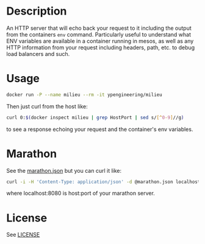 # Description

An HTTP server that will echo back your request to it including the output from
the containers `env` command. Particularly useful to understand what ENV
variables are available in a container running in mesos, as well as any HTTP
information from your request including headers, path, etc. to debug load
balancers and such.

# Usage

```bash
docker run -P --name milieu --rm -it ypengineering/milieu
```

Then just curl from the host like:

```bash
curl 0:$(docker inspect milieu | grep HostPort | sed s/[^0-9]//g)
```

to see a response echoing your request and the container's env variables.

# Marathon

See the [marathon.json](marathon.json) but you can curl it like:

```bash
curl -i -H 'Content-Type: application/json' -d @marathon.json localhost:8080/v2/apps
```

where localhost:8080 is host:port of your marathon server.

# License

See [LICENSE](LICENSE)
